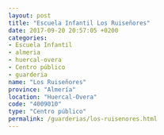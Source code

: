 ```yaml
---
layout: post
title: "Escuela Infantil Los Ruiseñores"
date: 2017-09-20 20:57:05 +0200
categories:
- Escuela Infantil
- almeria
- huercal-overa
- Centro público
- guarderia
name: "Los Ruiseñores"
province: "Almería"
location: "Huercal-Overa"
code: "4009010"
type: "Centro público"
permalink: /guarderias/los-ruisenores.html
---
```

